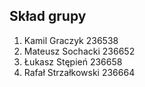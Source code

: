 
## Skład grupy
1. Kamil Graczyk 236538
2. Mateusz Sochacki 236652
3. Łukasz Stępień 236658
4. Rafał Strzałkowski 236664
